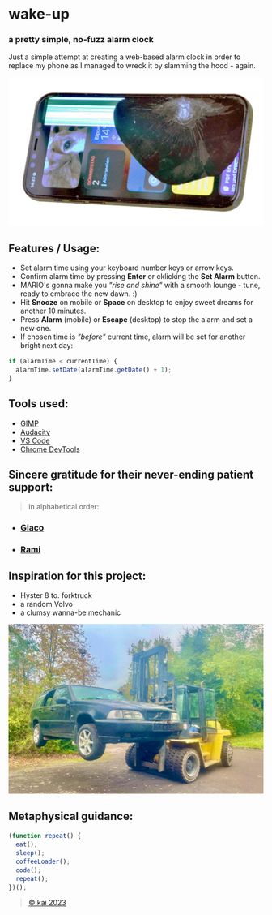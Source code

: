# wake-up

### a pretty simple, no-fuzz alarm clock

Just a simple attempt at creating a web-based alarm clock in order to replace my phone as I managed to wreck it by slamming the hood - again.

![Alt text](display2.png)

## Features / Usage:

- Set alarm time using your keyboard number keys or arrow keys.
- Confirm alarm time by pressing **Enter** or cklicking the **Set Alarm** button.
- MARIO's gonna make you _"rise and shine"_ with a smooth lounge - tune, ready to embrace the new dawn. :)
- Hit **Snooze** on mobile or **Space** on desktop to enjoy sweet dreams for another 10 minutes.
- Press **Alarm** (mobile) or **Escape** (desktop) to stop the alarm and set a new one.
- If chosen time is _"before"_ current time, alarm will be set for another bright next day:

```javascript
if (alarmTime < currentTime) {
  alarmTime.setDate(alarmTime.getDate() + 1);
}
```

## Tools used:

- [GIMP](https://www.gimp.org/)
- [Audacity](https://www.audacityteam.org/)
- [VS Code](https://code.visualstudio.com/download)
- [Chrome DevTools](https://chromium.googlesource.com/chromium/src/+/main/docs/linux/build_instructions.md)

## Sincere gratitude for their never-ending patient support:

> in alphabetical order:

- ### **[Giaco](https://github.com/giacomotolari)**

- ### **[Rami](https://github.com/rami-mohamad)**

## Inspiration for this project:

- Hyster 8 to. forktruck
- a random Volvo
- a clumsy wanna-be mechanic

![Alt text](image-1.png)

## Metaphysical guidance:

```javascript
(function repeat() {
  eat();
  sleep();
  coffeeLoader();
  code();
  repeat();
})();
```

<!-- ## Theological approach:

```javascript
const alive = true;

while (alive) {
  eat();
  sleep();
  code();
  repeat();
}
``` -->

> [&copy; kai 2023](https://github.com/2701kai)
